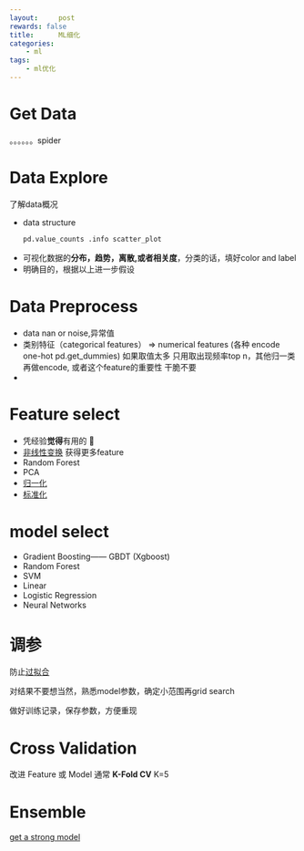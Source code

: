 ```yaml
---
layout:     post
rewards: false
title:      ML细化
categories:
    - ml
tags:
    - ml优化
---
```


# Get Data
。。。。。。spider
# Data Explore
了解data概况

- data structure
    ```python
    pd.value_counts .info scatter_plot
    ```
- 可视化数据的**分布，趋势，离散,或者相关度**，分类的话，填好color and label
- 明确目的，根据以上进一步假设

# Data Preprocess
- data nan or noise,异常值
- 类别特征（categorical features） => numerical features (各种 encode one-hot pd.get_dummies)
    如果取值太多 只用取出现频率top n，其他归一类再做encode, 或者这个feature的重要性 干脆不要
- 
# Feature select
- 凭经验**觉得**有用的 🤣
- [非线性变换](/ml/2018/05/10/trick/#非线性变换) 获得更多feature
- Random Forest
- PCA
- [归一化](/ml/2018/05/10/trick/#归一化)
- [标准化](/ml/2018/05/10/trick/#标准化)


# model select
- Gradient Boosting—— GBDT (Xgboost)
- Random Forest
- SVM
- Linear
- Logistic Regression
- Neural Networks

# 调参
防止[过拟合](/ml/2018/05/10/trick/#过拟合)

对结果不要想当然，熟悉model参数，确定小范围再grid search

做好训练记录，保存参数，方便重现

# Cross Validation
改进 Feature 或 Model 
通常 **K-Fold CV** K=5

# Ensemble 
[get a strong model](/ml/2018/04/30/集成学习/)

